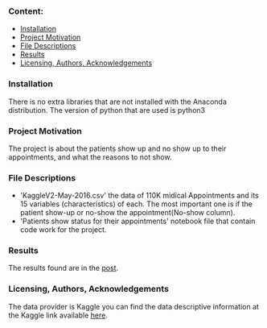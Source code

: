 
### Content:
<ul>
    <li><a href='#intro'> Installation </a></li>
    <li><a href='#BU'> Project Motivation </a></li>
    <li><a href='#DU'> File Descriptions </a></li>
    <li><a href='#PD'> Results </a></li>
   <li><a href='#Q1'> Licensing, Authors, Acknowledgements  </a></li>
    </ul>
    
### Installation
There is no extra libraries that are not installed with the Anaconda distribution. The version of python that are used is python3

### Project Motivation
The project is about the patients show up and no show up to their appointments, and what the reasons to not show.

### File Descriptions
- 'KaggleV2-May-2016.csv' the data of 110K midical Appointments and its 15 variables (characteristics) of each. The most important one is if the patient show-up or no-show the appointment(No-show column).
- 'Patients show status for their appointments' notebook file that contain code work for the project.

### Results
The results found are in the <a href='https://medium.com/@aeshaalsh/why-patients-miss-their-scheduled-appointments-64189aad98dd?postPublishedType=initial'>post</a>.

### Licensing, Authors, Acknowledgements
The data provider is Kaggle you can find the data descriptive information at the Kaggle link available <a href='https://www.kaggle.com/joniarroba/noshowappointments'>here</a>.
